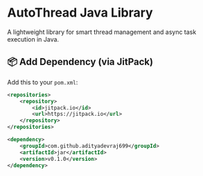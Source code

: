 # AutoThread Java Library

A lightweight library for smart thread management and async task execution in Java.

## 📦 Add Dependency (via JitPack)

Add this to your `pom.xml`:

```xml
<repositories>
    <repository>
        <id>jitpack.io</id>
        <url>https://jitpack.io</url>
    </repository>
</repositories>

<dependency>
    <groupId>com.github.adityadevraj699</groupId>
    <artifactId>jar</artifactId>
    <version>v0.1.0</version>
</dependency>
